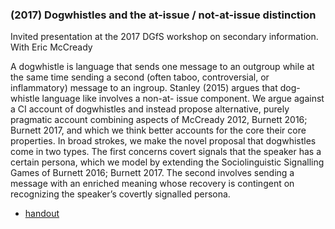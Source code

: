### (2017) Dogwhistles and the at-issue / not-at-issue distinction ###

Invited presentation at the 2017 DGfS workshop on secondary information. With Eric McCready

A dogwhistle is language that sends one message to an outgroup while at the same time sending a second (often taboo, controversial, or inflammatory) message to an ingroup. Stanley (2015) argues that dog-whistle language like involves a non-at- issue component. We argue against a CI account of dogwhistles and instead propose alternative, purely pragmatic account combining aspects of McCready 2012, Burnett 2016; Burnett 2017, and which we think better accounts for the core their core properties. In broad strokes, we make the novel proposal that dogwhistles come in two types. The first concerns covert signals that the speaker has a certain persona, which we model by extending the Sociolinguistic Signalling Games of Burnett 2016; Burnett 2017. The second involves sending a message with an enriched meaning whose recovery is contingent on recognizing the speaker’s covertly signalled persona.


+ [handout](/resources/papers/dgfs_dogwhistles.pdf)
